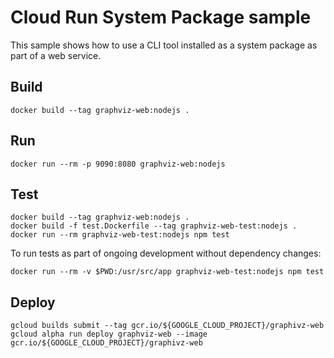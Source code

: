 # Cloud Run System Package sample

This sample shows how to use a CLI tool installed as a system package as part of a web service.

## Build

```
docker build --tag graphviz-web:nodejs .
```

## Run

```
docker run --rm -p 9090:8080 graphviz-web:nodejs
```

## Test

```
docker build --tag graphviz-web:nodejs .
docker build -f test.Dockerfile --tag graphviz-web-test:nodejs .
docker run --rm graphviz-web-test:nodejs npm test
```

To run tests as part of ongoing development without dependency changes:

```
docker run --rm -v $PWD:/usr/src/app graphviz-web-test:nodejs npm test
```

## Deploy

```
gcloud builds submit --tag gcr.io/${GOOGLE_CLOUD_PROJECT}/graphivz-web
gcloud alpha run deploy graphviz-web --image gcr.io/${GOOGLE_CLOUD_PROJECT}/graphivz-web
```